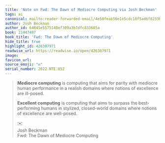 ```yaml
---
title: 'Note on Fwd: The Dawn of Mediocre Computing via Josh Beckman'
tags: ai
canonical: mailto:reader-forwarded-email/4e50feab56e1e5cdc10f5ad6f0233b6e
author: Josh Beckman
author_id: 64845e5575140ef309a3b7dfc833685a
book: 21447407
book_title: 'Fwd: The Dawn of Mediocre Computing'
hide_title: true
highlight_id: 426307971
readwise_url: https://readwise.io/open/426307971
image:
favicon_url:
source_emoji: "✉️"
serial_number: 2022.NTE.052
---
```

> **Mediocre computing** is computing that aims for parity with mediocre human performance in a realish domains where notions of excellence are ill-posed.
> 
> **Excellent computing** is computing that aims to surpass the best-performing humans in stylized, closed-world domains where notions of excellence are well-posed.
> <div class="quoteback-footer"><div class="quoteback-avatar"><span class="mini-emoji"> ✉️</span></div><div class="quoteback-metadata"><div class="metadata-inner"><span style="display:none">FROM:</span><div aria-label="Josh Beckman" class="quoteback-author"> Josh Beckman</div><div aria-label="Fwd: The Dawn of Mediocre Computing" class="quoteback-title"> Fwd: The Dawn of Mediocre Computing</div></div></div></div>
